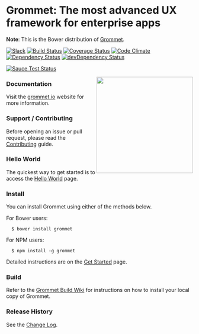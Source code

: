 # Grommet: The most advanced UX framework for enterprise apps

**Note**: This is the Bower distribution of [Grommet](https://github.com/HewlettPackard/grommet).

[![Slack](http://alansouzati.github.io/artic/img/slack-badge.svg)](http://grommet.io/slackin)  [![Build Status](https://api.travis-ci.org/HewlettPackard/grommet.svg)](https://travis-ci.org/HewlettPackard/grommet)  [![Coverage Status](https://coveralls.io/repos/HewlettPackard/grommet/badge.svg)](https://coveralls.io/r/HewlettPackard/grommet) [![Code Climate](https://codeclimate.com/github/HewlettPackard/grommet/badges/gpa.svg)](https://codeclimate.com/github/HewlettPackard/grommet)  [![Dependency Status](https://david-dm.org/hewlettpackard/grommet.svg)](https://david-dm.org/hewlettpackard/grommet)  [![devDependency Status](https://david-dm.org/hewlettpackard/grommet/dev-status.svg)](https://david-dm.org/hewlettpackard/grommet#info=devDependencies)

[![Sauce Test Status](https://saucelabs.com/browser-matrix/alansouzahp.svg)](https://saucelabs.com/u/alansouzahp)

<img align="right" height="260" src="http://grommet.io/docs/img/grommet.svg">

### Documentation

Visit the [grommet.io](http://grommet.io/) website for more information.

### Support / Contributing

Before opening an issue or pull request, please read the [Contributing](https://github.com/HewlettPackard/grommet/blob/master/CONTRIBUTING.md) guide.

### Hello World

  The quickest way to get started is to access the [Hello World](http://grommet.io/docs/develop/hello-world) page.

### Install

  You can install Grommet using either of the methods below.

  For Bower users:
  ```
    $ bower install grommet
  ```

  For NPM users:
  ```
    $ npm install -g grommet
  ```

  Detailed instructions are on the [Get Started](http://grommet.io/docs/develop/get-started) page.

### Build

  Refer to the [Grommet Build Wiki](https://github.com/HewlettPackard/grommet/wiki/Building-Grommet) for instructions on how to install your local copy of Grommet.

### Release History

  See the [Change Log](https://github.com/HewlettPackard/grommet/wiki/Change-Log).
